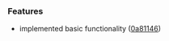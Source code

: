 ### Features

* implemented basic functionality ([0a81146](https://github.com/andres-kovalev/immutable-object-update/tree/0a81146cede53cfb79af995c37c690f5e26f6302))
